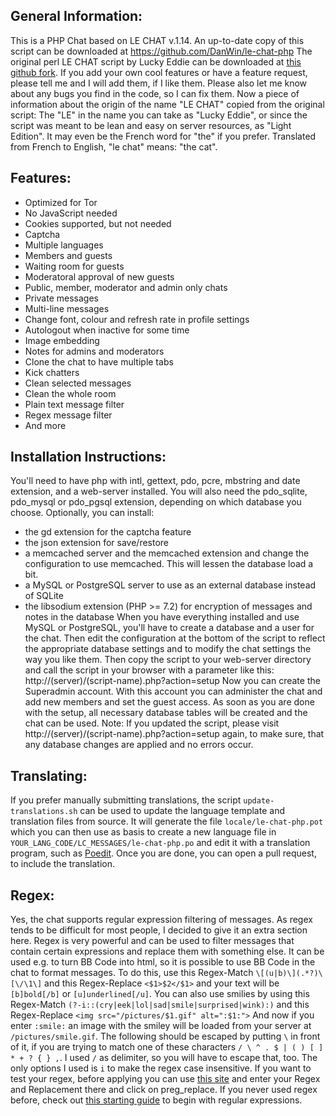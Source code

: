 General Information:
--------------------

This is a PHP Chat based on LE CHAT v.1.14. An up-to-date copy of this script can be downloaded at https://github.com/DanWin/le-chat-php
The original perl LE CHAT script by Lucky Eddie can be downloaded at [this github fork](https://github.com/virtualghetto/lechat).
If you add your own cool features or have a feature request, please tell me and I will add them, if I like them.
Please also let me know about any bugs you find in the code, so I can fix them.
Now a piece of information about the origin of the name "LE CHAT" copied from the original script:
The "LE" in the name you can take as  "Lucky Eddie", or since the script was meant to be lean and easy on server resources, as "Light Edition".
It may even be the French word for "the" if you prefer. Translated from French to English, "le chat" means: "the cat".

Features:
---------

* Optimized for Tor
* No JavaScript needed
* Cookies supported, but not needed
* Captcha
* Multiple languages
* Members and guests
* Waiting room for guests
* Moderatoral approval of new guests
* Public, member, moderator and admin only chats
* Private messages
* Multi-line messages
* Change font, colour and refresh rate in profile settings
* Autologout when inactive for some time
* Image embedding
* Notes for admins and moderators
* Clone the chat to have multiple tabs
* Kick chatters
* Clean selected messages
* Clean the whole room
* Plain text message filter
* Regex message filter
* And more

Installation Instructions:
--------------------------

You'll need to have php with intl, gettext, pdo, pcre, mbstring and date extension, and a web-server installed.
You will also need the pdo_sqlite, pdo_mysql or pdo_pgsql extension, depending on which database you choose.
Optionally, you can install:
- the gd extension for the captcha feature
- the json extension for save/restore
- a memcached server and the memcached extension and change the configuration to use memcached. This will lessen the database load a bit.
- a MySQL or PostgreSQL server to use as an external database instead of SQLite
- the libsodium extension (PHP >= 7.2) for encryption of messages and notes in the database
When you have everything installed and use MySQL or PostgreSQL, you'll have to create a database and a user for the chat.
Then edit the configuration at the bottom of the script to reflect the appropriate database settings and to modify the chat settings the way you like them.
Then copy the script to your web-server directory and call the script in your browser with a parameter like this:
	http://(server)/(script-name).php?action=setup
Now you can create the Superadmin account. With this account you can administer the chat and add new members and set the guest access.
As soon as you are done with the setup, all necessary database tables will be created and the chat can be used.
Note: If you updated the script, please visit http://(server)/(script-name).php?action=setup again, to make sure, that any database changes are applied and no errors occur.

Translating:
-----------
If you prefer manually submitting translations, the script `update-translations.sh` can be used to update the language template and translation files from source.
It will generate the file `locale/le-chat-php.pot` which you can then use as basis to create a new language file in `YOUR_LANG_CODE/LC_MESSAGES/le-chat-php.po` and edit it with a translation program, such as [Poedit](https://poedit.net/).
Once you are done, you can open a pull request, to include the translation.

Regex:
------

Yes, the chat supports regular expression filtering of messages. As regex tends to be difficult for most people, I decided to give it an extra section here.
Regex is very powerful and can be used to filter messages that contain certain expressions and replace them with something else.
It can be used e.g. to turn BB Code into html, so it is possible to use BB Code in the chat to format messages.
To do this, use this Regex-Match `\[(u|b)\](.*?)\[\/\1\]` and this Regex-Replace `<$1>$2</$1>` and your text will be `[b]bold[/b]` or `[u]underlined[/u]`.
You can also use smilies by using this Regex-Match `(?-i::(cry|eek|lol|sad|smile|surprised|wink):)` and this Regex-Replace `<img src="/pictures/$1.gif" alt=":$1:">`
And now if you enter `:smile:` an image with the smiley will be loaded from your server at `/pictures/smile.gif`.
The following should be escaped by putting `\` in front of it, if you are trying to match one of these characters `/ \ ^ . $ | ( ) [ ] * + ? { } ,`.
I used `/` as delimiter, so you will have to escape that, too. The only options I used is `i` to make the regex case insensitive.
If you want to test your regex, before applying you can use [this site](http://www.phpliveregex.com/) and enter your Regex and Replacement there and click on preg_replace.
If you never used regex before, check out [this starting guide](http://docs.activestate.com/komodo/4.4/regex-intro.html) to begin with regular expressions.
